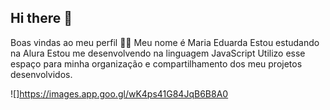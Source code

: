 ## Hi there 👋

Boas vindas ao meu perfil 💙💙
Meu nome é Maria Eduarda
Estou estudando na Alura
Estou me desenvolvendo na linguagem JavaScript
Utilizo esse espaço para minha organização e compartilhamento dos meu projetos desenvolvidos.

![]https://images.app.goo.gl/wK4ps41G84JqB6B8A0
